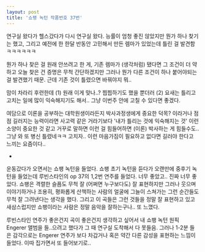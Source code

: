```yaml
---
layout: post
title: '쇼팽 녹턴 작품번호 37번'
---
```


연구실 왔다가 헬스갔다가 다시 연구실 왔다. 능률이 엄청 좋진 않았지만 뭔가 하나 찾기는 했고, 그리고 예전에 한 한달 반동안 고민해서 만든 렘마가 있었는데 틀린 걸 발견함ㅋㅋㅋㅋㅋㅋ

뭔가 하나 찾은 걸 원래 안쓰려고 한 게, 기존 렘마가 (생각처럼) 됐다면 그 조건이 더 약하고 오늘 찾은 건 증명은 무척 간단하겠지만 그러나 뭔가 다른 조건이 하나 붙어야되는 걸 발견했기 때문. 근데 기존 것이 틀렸으면 바꿔야지 뭐..

맘이 차라리 후련한데 (1) 원래 이게 맞나..? 찝찝하기도 했을 뿐더러 (2) 요새는 틀리고 고치는 일에 많이 익숙해지기도 해서.. 그냥 이번주 안에 고칠 수 있다면 좋겠다. 

여담으로 이론을 공부하는 대학원생이라든지 박사과정생에게 중요한 덕목? 이라거나 점점 길러지는 능력이라면 사고력 같은 거라기보다 '내가 틀리는 것에 익숙해지는 것' 이런 소양이 중요한 것 같고 거꾸로 말하면 이런 걸 힘들어하면 (이론) 박사하는 게 힘들수도.. 그냥 와 또 병신 틀렸네ㅋㅋ 고치자.. 이런 마음가짐이 필요하고 없다면 길러야 한다고 느끼는 요즘이다..

-

운동갔다가 오면서는 쇼팽 녹턴을 들었다. 쇼팽 초기 녹턴을 듣다가 오랜만에 중후기 녹턴을 들었는데 루빈스타인의 op 37의 1,2번 연주를 들었다. 너무 좋았고.. 진짜 너무 좋았다. 쇼팽은 격렬한 슬픔도 무척 잘 (어쩌면 누구보다도) 잘 표현하지만 그러나 웃으며 이야기하거나 조용히, 평화롭게 산책하는 사람의 얼굴에 그늘이 스쳐가는 그런 순간들도 무척 잘 그려낸다는 생각을 했다. 그리고 이 곡들은 그런 것들을 정말 잘 표현하고 있고 새삼스럽지만 쇼팽이라는 사람은 정말 음악을 잘하는구나.. 또 느꼈다. 

루빈스타인 연주가 좋은건지 곡이 좋은건지 생각하고 싶어서 내 쇼팽 녹턴 원픽 Engerer 앨범을 들..으려고 했다가 그 때 연구실 도착해서 다 못들음. 그러나 1-2분 들은 감각으로는 Engerer 연주가 보다 차갑거나 혹은 약간 다른 감성을 표현하는 느낌이 들었다. 이따 집가면서 또 들어보기로..






